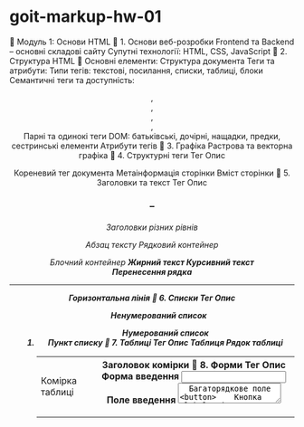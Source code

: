 # goit-markup-hw-01

📌 Модуль 1: Основи HTML
🔹 1. Основи веб-розробки
Frontend та Backend – основні складові сайту
Супутні технології: HTML, CSS, JavaScript
🔹 2. Структура HTML
📌 Основні елементи:
Структура документа
Теги та атрибути:
Типи тегів: текстові, посилання, списки, таблиці, блоки
Семантичні теги та доступність: <header>, <main>, <footer>, <nav>, <aside>
Парні та одинокі теги
DOM: батьківські, дочірні, нащадки, предки, сестринські елементи
Атрибути тегів
🔹 3. Графіка
Растрова та векторна графіка
🔹 4. Структурні теги
Тег Опис

<html>	Кореневий тег документа
<head>	Метаінформація сторінки
<body>	Вміст сторінки
🔹 5. Заголовки та текст
Тег	Опис
<h1> – <h6>	Заголовки різних рівнів
<p>	Абзац тексту
<span>	Рядковий контейнер
<div>	Блочний контейнер
<strong>	Жирний текст
<em>	Курсивний текст
<br>	Перенесення рядка
<hr>	Горизонтальна лінія
🔹 6. Списки
Тег	Опис
<ul>	Ненумерований список
<ol>	Нумерований список
<li>	Пункт списку
🔹 7. Таблиці
Тег	Опис
<table>	Таблиця
<tr>	Рядок таблиці
<td>	Комірка таблиці
<th>	Заголовок комірки
🔹 8. Форми
Тег	Опис
<form>	Форма введення
<input>	Поле введення
<textarea>	Багаторядкове поле
<button>	Кнопка
<label>	Мітка для введення
<select>	Випадаючий список
<option>	Варіант у списку
🔹 9. Посилання та зображення
Тег	Опис
<a>	Гіперпосилання
<img>	Зображення
🔹 10. Семантичні теги
Тег	Опис
<header>	Заголовок секції
<nav>	Навігаційне меню
<section>	Розділ сторінки
<article>	Незалежний блок контенту
<aside>	Додаткова інформація
<footer>	Нижній колонтитул
🔹 11. Скрипти та стилі
Тег	Опис
<script>	JavaScript-код
<link>	Підключення стилів
<style>	CSS-стилі
🔹 Додаткові ресурси 📚
🖼 Remove.bg – сервіс для видалення фону із зображень
🛠 iLoveIMG – інструменти для обробки зображень
✅ W3C Validator – перевірка HTML-коду на помилки
📖 MDN HTML Docs – офіційна документація HTML

📌 Модуль 2.2: Основи CSS - Fonts
dev-tools
FontFascia - Figma Plugin для визначення шрифтів
🔹 1. Основи CSS
властивості оформлення тексту
сімейства шрифту serif та sans-serif
властивості оформлення шрифту
підключення зовнішніх шрифтів через GoogleFonts
🔹 2. Додаткові плагіни
FontFascia - Figma Plugin для визначення шрифтів
🔹 3. Властивості оформелння тексту
text-align

text-decoration

text-transform

text-indent

line-height

letter-spacing

word-spacing

text-shadow

Сімейства шрифту serif та sans-serif

Властивості оформлення шрифту:

font-size

font-weight

font-style

font-family

🔹 4. CSS змінні
Опис CSS код
Оголошення змінних у :root :root { --main-color: blue; --font-size: 16px; }
Використання змінних у стилях p { color: var(--main-color); font-size: var(--font-size); }

📌 Модуль 1.1: Основи CSS
🔹 1. Основи CSS
синтаксис CSS: правила / селектор / властивості / значення
підключення стилей
CSS селектори: тега / класу / ідентифікатора / атрибута /нащадка / дитини
псевдокласи стану
колір тексту
каскад / пріоритетність / спадкування
CSS змінні
🔹 2. Підключення стилів
Вбудований (inline styles)
Внутрішній (internal styles)
Зовнішній (external styles)
🔹 3. Селектори CSS
Селектор Приклад Опис
Тега p {} Застосовує стилі до всіх <p>
Тега h1 { color: blue; } Застосовує стилі до всіх <h1>
Класу .title {} Застосовує стилі до елементів з class="title"
Класу .red-text { color: red; } Застосовує стилі до всіх елементів з class="red-text"
Ідентифікатора #main {} Застосовує стилі до елемента з id="main"
Ідентифікатора #header { color: green; } Застосовує стилі до елемента з id="header"
Атрибута [type="text"] {} Стилізує всі <input type="text">
Атрибута a[target="_blank"] { color: purple; } Стилізує всі посилання, що відкриваються в новому вікні
Нащадка div p {} Стилізує <p>, які знаходяться в <div>
Дитини div > p {} Стилізує <p>, які є тільки першими дітьми <div>
🔹 4. Псевдокласи стану
Псевдоклас Опис
:hover Застосовується при наведенні миші
:focus Коли елемент у фокусі (наприклад, у полі вводу)
:first-child Перший дочірній елемент
:last-child Останній дочірній елемент
:nth-child(odd/even/n) Вибирає елементи за номером (парні, непарні або за індексом)
🔹 5. Колір тексту
Назва кольору Формат Значення
🔹 Червоний CSS color color: red;
🎨 HEX-код HEX color: #ff0000;
🎭 RGB RGB color: rgb(255, 0, 0);
🌈 RGBA (з прозорістю) RGBA color: rgba(255, 0, 0, 0.5);
🔥 HSL HSL color: hsl(0, 100%, 50%);
🔹 6. Каскад, пріоритетність, спадкування
Каскад
Опис CSS правила
Правила для кольору тексту p { color: red; }
Перезапис правил, останнє спрацює p { color: blue; } /_ Спрацює останнє правило → текст буде синім _/
Пріоритетність
Порядок застосування Тип селектора Опис

1. Найвищий пріоритет Inline-стилі (style="") Стилі, задані безпосередньо в HTML-елементі
2. Вищий пріоритет ID-селектор (#id) Стилі, задані за допомогою унікальних ідентифікаторів
3. Середній пріоритет Клас (.class) Стилі, задані через класи елементів
4. Найнижчий пріоритет Тег (h1, p, div тощо) Стилі, задані через HTML теги
   🔹 7. Спадкування
   Деякі властивості (наприклад, color, font-family) успадковуються від батьківських елементів, інші (border, margin, padding) — ні.
   🔹 8. CSS змінні
   Опис CSS код
   Оголошення змінних у :root :root { --main-color: blue; --font-size: 16px; }
   Використання змінних у стилях p { color: var(--main-color); font-size: var(--font-size); }

📌 Модуль 3.1: Блокова модель
🔹 1. План заняття
Блокова модель елемента
Властивості width та height
Модель візуального форматування: box-sizing
Геометрія елемента
Рамки та заокруглені рамки
"Схлопування" і випадіння вертикальних маржинів
Горизонтальне центрування блокових елементів
Типи боксів: блокові, рядкові та рядково-блокові елементи. Властивість display
🔹 2. Box-model
Основні компоненти блокової моделі:
content — вміст елемента
padding — відступи всередині елемента
border — межа елемента
margin — відступи зовні елемента
Властивості для управління розмірами та відступами:
top, right, bottom, left — для позиціювання елемента
width, height — ширина та висота елемента (з максимальними та мінімальними значеннями)
box-sizing: content-box | border-box | inherit — управління розмірами елемента з урахуванням рамок і відступів
Стилізація рамок:
border: solid, dotted, dashed, double — типи рамок
border-radius - заокруглення кутів рамки
Оформлення переповнення:
overflow: visible | hidden | scroll | auto
Значення Опис
visible 🔹 За замовчуванням. Вміст виходить за межі контейнера і видимий.
hidden 🔒 Вміст, що виходить за межі, обрізається і не видно.
scroll 📜 Завжди додає прокрутку, навіть якщо вона не потрібна.
auto ⚙️ Додає прокрутку лише при потребі, якщо вміст не вміщується.
Типи елементів:
display: block, inline, inline-block, none — управління відображенням елементів
Центрування елементів на сторінці:
margin: margin: 0 auto; || margin-right: auto; margin-left: auto;
Налаштування "Гумові картинки":
display: block;
max-width: 100%;
height: auto;
Альтернативний спосіб:
display: block;
max-width: 100%;
height: 100%;
object-fit: cover;
Приховування заголовків (visually-hidden):
position: absolute;
white-space: nowrap;
width: 1px;
height: 1px;
overflow: hidden;
border: 0;
padding: 0;
clip: rect(0 0 0 0);
clip-path: inset(50%);
margin: -1px;

📌 Модуль 3.1: Блокова модель
🔹 1. План заняття
Блокова модель елемента
Властивості width та height
Модель візуального форматування: box-sizing
Геометрія елемента
Рамки та заокруглені рамки
"Схлопування" і випадіння вертикальних маржинів
Горизонтальне центрування блокових елементів
Типи боксів: блокові, рядкові та рядково-блокові елементи. Властивість display
🔹 2. Flexbox
Властивість display:
display: — flex | inline-flex
Властивості flex контейнера:
gap: — відступ між flex елементами

flex-direction: — row | row-reverse | column | column-reverse

justify-content: — flex-start | flex-end | center | space-between | space-around | space-evenly

align-items: — stretch | flex-start | flex-end | center | baseline

flex-wrap: — nowrap | wrap | wrap-reverse

align-content: — flex-start | flex-end | center | space-between | space-around | space-evenly | stretch

CSS-функція calc(): — calc((100% - 20px \* 2) / 3);

Властивості flex елементів:
flex-basis: — auto | значення
flex-grow: — значення
flex-shrink: — значення
align-self: — auto | flex-start | flex-end | center | baseline | stretch
order: — позиція
🔹 3. Структурні псевдокласи
Стани елементів (інтерактивні):

:hover — коли курсор на елементі
:focus — коли елемент у фокусі (наприклад, інпут)
:active — під час кліку
:visited — для відвіданих посилань
Положення в DOM:

:first-child — перший елемент у батьківському
:last-child — останній
:nth-child(n) — n-ий за рахунком (number | odd | even)
** Фільтрація**:

:not(selector) — все, крім вказаного
:empty — елемент без дітей
:is() — групування селекторів (новіший синтаксис)
Оформлення переповнення:
overflow: visible | hidden | scroll | auto
Значення Опис
visible 🔹 За замовчуванням. Вміст виходить за межі контейнера і видимий.
hidden 🔒 Вміст, що виходить за межі, обрізається і не видно.
scroll 📜 Завжди додає прокрутку, навіть якщо вона не потрібна.
auto ⚙️ Додає прокрутку лише при потребі, якщо вміст не вміщується.
Типи елементів:
display: block, inline, inline-block, none — управління відображенням елементів
Налаштування "Гумові картинки":
display: block;
max-width: 100%;
height: auto;
Альтернативний спосіб:
display: block;
max-width: 100%;
height: 100%;
object-fit: cover;

📘 Модуль 4.1: Декоративні елементи
🗂 План заняття
🖼 Контентні та декоративні зображення
🎨 Властивості: background-color, background-image, background-repeat, background-position, background-size
🧅 Багатошаровий фон
🌈 Градієнти: лінійний, радіальний
🕶 CSS-тіні та властивість box-shadow
📐 Векторна графіка (SVG)
✏️ Основи SVG-фігур
🧩 Способи використання SVG
🧰 Створення та робота з SVG-спрайтом
🧙‍♀️ Псевдоелементи ::before та ::after
🖼 Властивість background-image
🔁 background-repeat
repeat — повторювати X і Y. Значення за замовчуванням.
repeat-x — повторювати тільки X (горизонтально).
repeat-y — повторювати тільки Y (вертикально).
no-repeat — не повторювати.
📍 background-position
x y
50% 50%
100px 200px
right bottom
left top
📏 background-size
auto auto
200px
200px 300px
cover — масштабувати, щоб покрити весь елемент
contain — масштабувати, щоб вмістити зображення всередину елемента
🧅 Багатошаровий фон
Приклад:
background-image: url(шлях до зображення 1), url(шлях до зображення 2);

🌈 Градієнти
🔄 Лінійний градієнт
Синтаксис:
background-image: linear-gradient(<напрямок>, <колір-1>, <колір-2>, ...)

Приклад з фоном:
background-image: linear-gradient(to top, rgba(17, 17, 17, 0.4), rgba(17, 17, 17, 0.4)), url("path_to_image");

🎯 Радіальний градієнт
Приклад:
background-image: radial-gradient(rgba(17, 17, 17, 0.3), rgba(17, 17, 17, 1)), url("path_to_image");

🧰 background (скорочена форма)
Приклад:
background: url(шлях до зображення) repeat-x;

🕶 Властивість box-shadow
Синтаксис:
box-shadow: <x-offset> <y-offset> <blur> <spread> <color>;

Можна додати inset для внутрішньої тіні:
box-shadow: inset <x-offset> <y-offset> <blur> <spread> <color>;

🔳 Багатошарова тінь
Приклад:
box-shadow: 0px 4px 8px rgba(0, 0, 0, 0.1), 0px 6px 20px rgba(0, 0, 0, 0.1);

🔗 Приклади: getcssscan.com/css-box-shadow-examples

📐 Векторна графіка
Вбудований SVG (inline)
Властивість fill — визначає колір заливки
Властивість stroke — визначає колір рамок
🧰 SVG-спрайт
Генерація через: icomoon.io/app

Оптимізація SVG: svgomg.net

<svg class="class-name" width="24" height="24"> <use href="./sprite.svg#icon-instagram"></use> </svg>

🧙‍♀️ Псевдоелементи
Використання:
.box::before, .box::after, .box:hover::before

📘 Модуль 4.2: Декоративні елементи
📍 Позиціонування
position: static | relative | absolute | fixed | sticky
z-index
🎬 CSS-переходи
transition-property: <властивість> | color, background-color

transition-duration: <час> | 2s | 0.5s | 2000ms | 500ms

transition-timing-function: <функція розподілу часу> | ease, linear, ease-in, ease-out, ease-in-out

transition-delay: <затримка>

transition: [property] [duration] [timing-function] [delay]

transition: background-color 500ms linear, transform 500ms ease-in-out;

Властивість transition-timing-function
ease — перехід починається повільно, швидко прискорюється, а потім знову сповільнюється в кінці.
linear — перехід має рівномірну швидкість.
ease-in — починається повільно, швидкість переходу збільшується до повного завершення переходу.
ease-out — починається швидко, уповільнюється протягом переходу.
ease-in-out — починається повільно, прискорюється, а потім знову сповільнюється.
🌀 2D-трансформації
transform: none | <тип трансформації> <тип трансформації> ...
transform: scale(1.15) — маштабування
transform: rotate(45deg) — прокручування
transform: translate(100px, 200px) — зміщення
transform: translate(-50%, -50%) — центрування елемента
transform: skew(30deg) — викривлення
🧙‍♀️ Псевдоелементи
Використання:
.box::before, .box::after, .box:hover::before

👩‍🏫 Заняття 9: Форми і таблиці
🎯 Ціль заняття
Ознайомитись з основними HTML-тегами для створення форм
Розібрати атрибути форм та їх поведінку
Навчитись працювати з валідацією та псевдокласами
Продовжити роботу над проєктом, додавши форми
📌 1. Вступ
Що розглянемо:

Теги form, label, input, textarea, select, fieldset, optgroup, datalist
Атрибути: type, name, placeholder, checked, required, disabled, autofocus, minLength, maxLength, step, value, min, max
Псевдокласи: :focus-within, :placeholder-shown, :checked
Стилизування textarea — властивість resize
🙋‍♂️ 2. Відповіді на питання студентів
(з файлу питань — буде заповнюватись на уроці)

🧩 3. Продовження проєкта
📄 Базові теги форм:
Тег Призначення

<form>	Контейнер для форми
<label>	Підпис до елемента форми
<input>	Поле вводу (вказується тип через type)
<textarea>	Багаторядкове текстове поле
<select>	Випадаючий список
<optgroup>	Група опцій у <select>
<datalist>	Варіанти підказок до <input>
<fieldset>	Групування пов’язаних елементів форми
⚙️ Важливі атрибути input:
Атрибут	Пояснення
type	Тип поля (див. нижче)
name	Ім’я поля (важливо для обробки даних)
placeholder	Підказка у полі
checked	Встановлює обране значення (для checkbox, radio)
required	Поле обов’язкове для заповнення
disabled	Поле вимкнене
autofocus	Фокус при завантаженні сторінки
min, max, step, value	Для числових полів
minLength, maxLength	Для текстових/парольних полів
⌨️ Типи input:
<input type="text">
<input type="email">
<input type="checkbox" checked>
<input type="radio" name="choice">
<input type="number" value="0" min="18" max="120" step="0.5">
<input type="date">
<input type="time">
<input type="datetime-local">
<input type="tel">
<input type="password" minLength="6" maxLength="20">
🔹 Додаткові ресурси 📚
🖼 dashly-theme – приклад використання форм
🖼 ant.design – одна з популярних js бібліотек з різними компонентами

👩‍🏫 Заняття 9: Форми і таблиці
🎯 Ціль заняття
Ознайомитись з основними HTML-тегами для створення форм
Розібрати атрибути форм та їх поведінку
Навчитись працювати з валідацією та псевдокласами
Продовжити роботу над проєктом, додавши форми
📌 1. Вступ
Що розглянемо:

Теги form, label, input, textarea, select, fieldset, optgroup, datalist
Атрибути: type, name, placeholder, checked, required, disabled, autofocus, minLength, maxLength, step, value, min, max
Псевдокласи: :focus-within, :placeholder-shown, :checked
Стилизування textarea — властивість resize
🙋‍♂️ 2. Відповіді на питання студентів
(з файлу питань — буде заповнюватись на уроці)

🧩 3. Продовження проєкта
📄 Базові теги форм:
Тег Призначення

<form>	Контейнер для форми
<label>	Підпис до елемента форми
<input>	Поле вводу (вказується тип через type)
<textarea>	Багаторядкове текстове поле
<select>	Випадаючий список
<optgroup>	Група опцій у <select>
<datalist>	Варіанти підказок до <input>
<fieldset>	Групування пов’язаних елементів форми
⚙️ Важливі атрибути input:
Атрибут	Пояснення
type	Тип поля (див. нижче)
name	Ім’я поля (важливо для обробки даних)
placeholder	Підказка у полі
checked	Встановлює обране значення (для checkbox, radio)
required	Поле обов’язкове для заповнення
disabled	Поле вимкнене
autofocus	Фокус при завантаженні сторінки
min, max, step, value	Для числових полів
minLength, maxLength	Для текстових/парольних полів
⌨️ Типи input:
<input type="text">
<input type="email">
<input type="checkbox" checked>
<input type="radio" name="choice">
<input type="number" value="0" min="18" max="120" step="0.5">
<input type="date">
<input type="time">
<input type="datetime-local">
<input type="tel">
<input type="password" minLength="6" maxLength="20">
🔹 Додаткові ресурси 📚
🖼 dashly-theme – приклад використання форм
🖼 ant.design – одна з популярних js бібліотек з різними компонентами
